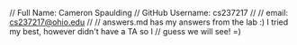// Full Name: Cameron Spaulding
// GitHub Username: cs237217
//
// email: cs237217@ohio.edu
// 
// answers.md has my answers from the lab :) I tried my best, however didn't have a TA so I 
// guess we will see! =)